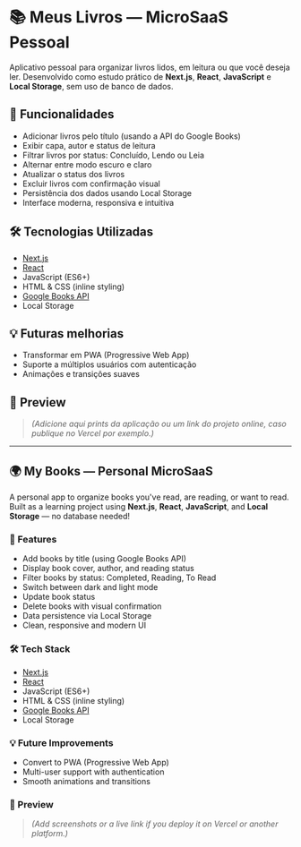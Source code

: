 # 📚 Meus Livros — MicroSaaS Pessoal

Aplicativo pessoal para organizar livros lidos, em leitura ou que você deseja ler. Desenvolvido como estudo prático de **Next.js**, **React**, **JavaScript** e **Local Storage**, sem uso de banco de dados.

## 🚀 Funcionalidades

- Adicionar livros pelo título (usando a API do Google Books)
- Exibir capa, autor e status de leitura
- Filtrar livros por status: Concluído, Lendo ou Leia
- Alternar entre modo escuro e claro
- Atualizar o status dos livros
- Excluir livros com confirmação visual
- Persistência dos dados usando Local Storage
- Interface moderna, responsiva e intuitiva

## 🛠️ Tecnologias Utilizadas

- [Next.js](https://nextjs.org/)
- [React](https://reactjs.org/)
- JavaScript (ES6+)
- HTML & CSS (inline styling)
- [Google Books API](https://developers.google.com/books)
- Local Storage

## 💡 Futuras melhorias

- Transformar em PWA (Progressive Web App)
- Suporte a múltiplos usuários com autenticação
- Animações e transições suaves

## 📸 Preview

> *(Adicione aqui prints da aplicação ou um link do projeto online, caso publique no Vercel por exemplo.)*

---

## 🌍 My Books — Personal MicroSaaS

A personal app to organize books you've read, are reading, or want to read. Built as a learning project using **Next.js**, **React**, **JavaScript**, and **Local Storage** — no database needed!

### 🚀 Features

- Add books by title (using Google Books API)
- Display book cover, author, and reading status
- Filter books by status: Completed, Reading, To Read
- Switch between dark and light mode
- Update book status
- Delete books with visual confirmation
- Data persistence via Local Storage
- Clean, responsive and modern UI

### 🛠️ Tech Stack

- [Next.js](https://nextjs.org/)
- [React](https://reactjs.org/)
- JavaScript (ES6+)
- HTML & CSS (inline styling)
- [Google Books API](https://developers.google.com/books)
- Local Storage

### 💡 Future Improvements

- Convert to PWA (Progressive Web App)
- Multi-user support with authentication
- Smooth animations and transitions

### 📸 Preview

> *(Add screenshots or a live link if you deploy it on Vercel or another platform.)*
